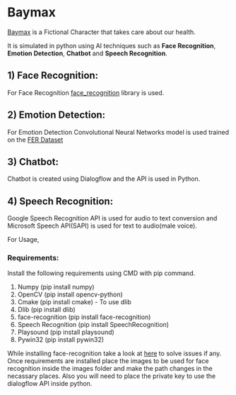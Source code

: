 # Baymax

<a href='https://en.wikipedia.org/wiki/Baymax'>Baymax</a> is a Fictional Character that takes care about our health.

It is simulated in python using AI techniques such as <b>Face Recognition</b>, <b>Emotion Detection</b>, <b>Chatbot</b> and <b>Speech Recognition</b>. 

## 1) Face Recognition:
  For Face Recognition <a href='https://github.com/ageitgey/face_recognition'>face_recognition</a> library is used.
  
## 2) Emotion Detection:
  For Emotion Detection Convolutional Neural Networks model is used trained on the <a href='https://www.kaggle.com/msambare/fer2013'>FER Dataset</a>
  
## 3) Chatbot:
  Chatbot is created using Dialogflow and the API is used in Python.<br>
  
## 4) Speech Recognition:
  Google Speech Recognition API is used for audio to text conversion and Microsoft Speech API(SAPI) is used for text to audio(male voice).

For Usage,<br>

### Requirements:
Install the following requirements using CMD with pip command.
1. Numpy (pip install numpy)
2. OpenCV (pip install opencv-python)
3. Cmake (pip install cmake) - To use dlib
4. Dlib (pip install dlib)
5. face-recognition (pip install face-recognition) 
6. Speech Recognition (pip install SpeechRecognition)
7. Playsound (pip install playsound)
8. Pywin32 (pip install pywin32)

While installing face-recognition take a look at <a href='https://github.com/ageitgey/face_recognition/issues/175#issue-257710508'>here</a> to solve issues if any.
<br>
Once requirements are installed place the images to be used for face recognition inside the images folder and make the path changes in the necassary places. Also you will need to place the private key to use the dialogflow API inside python.

